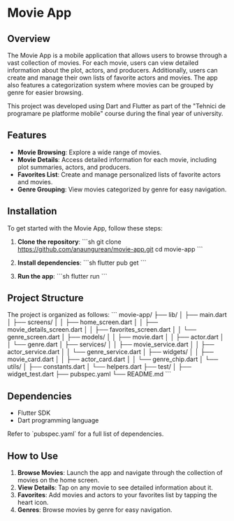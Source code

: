 # Movie App

## Overview
The Movie App is a mobile application that allows users to browse through a vast collection of movies. For each movie, users can view detailed information about the plot, actors, and producers. Additionally, users can create and manage their own lists of favorite actors and movies. The app also features a categorization system where movies can be grouped by genre for easier browsing.

This project was developed using Dart and Flutter as part of the "Tehnici de programare pe platforme mobile" course during the final year of university.

## Features
- **Movie Browsing**: Explore a wide range of movies.
- **Movie Details**: Access detailed information for each movie, including plot summaries, actors, and producers.
- **Favorites List**: Create and manage personalized lists of favorite actors and movies.
- **Genre Grouping**: View movies categorized by genre for easy navigation.

## Installation
To get started with the Movie App, follow these steps:

1. **Clone the repository**:
   \`\`\`sh
   git clone https://github.com/anaungurean/movie-app.git
   cd movie-app
   \`\`\`

2. **Install dependencies**:
   \`\`\`sh
   flutter pub get
   \`\`\`

3. **Run the app**:
   \`\`\`sh
   flutter run
   \`\`\`

## Project Structure
The project is organized as follows:
\`\`\`
movie-app/
├── lib/
│   ├── main.dart
│   ├── screens/
│   │   ├── home_screen.dart
│   │   ├── movie_details_screen.dart
│   │   ├── favorites_screen.dart
│   │   └── genre_screen.dart
│   ├── models/
│   │   ├── movie.dart
│   │   ├── actor.dart
│   │   └── genre.dart
│   ├── services/
│   │   ├── movie_service.dart
│   │   ├── actor_service.dart
│   │   └── genre_service.dart
│   ├── widgets/
│   │   ├── movie_card.dart
│   │   ├── actor_card.dart
│   │   └── genre_chip.dart
│   └── utils/
│       ├── constants.dart
│       └── helpers.dart
├── test/
│   ├── widget_test.dart
├── pubspec.yaml
└── README.md
\`\`\`

## Dependencies
- Flutter SDK
- Dart programming language

Refer to \`pubspec.yaml\` for a full list of dependencies.

## How to Use
1. **Browse Movies**: Launch the app and navigate through the collection of movies on the home screen.
2. **View Details**: Tap on any movie to see detailed information about it.
3. **Favorites**: Add movies and actors to your favorites list by tapping the heart icon.
4. **Genres**: Browse movies by genre for easy navigation.
